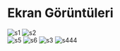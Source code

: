 # Ekran Görüntüleri

![s1](https://user-images.githubusercontent.com/58535239/70221485-7f178f00-1759-11ea-8f65-b22416d79850.png)         ![s2](https://user-images.githubusercontent.com/58535239/70221515-8f2f6e80-1759-11ea-9ca2-b38fd2382b40.png)       
![s5](https://user-images.githubusercontent.com/58535239/70223781-3bbf1f80-175d-11ea-9fd0-a4fae8625048.png)         ![s6](https://user-images.githubusercontent.com/58535239/70223794-3f52a680-175d-11ea-91be-a6eec5061e68.png) 
![s3](https://user-images.githubusercontent.com/58535239/70221535-9a829a00-1759-11ea-822e-660531b47263.png)         ![s444](https://user-images.githubusercontent.com/58535239/70223436-c8b5a900-175c-11ea-9bd4-efb859c07fa6.png)

 
   
